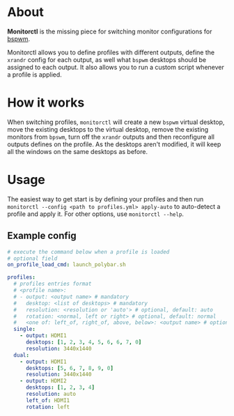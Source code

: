 # About
**Monitorctl** is the missing piece for switching monitor configurations
for [bspwm](https://github.com/baskerville/bspwm).

Monitorctl allows you to define profiles with different outputs, define the `xrandr`
config for each output, as well what `bspwm` desktops should be assigned to each output.
It also allows you to run a custom script whenever a profile is applied.

# How it works
When switching profiles, `monitorctl` will create a new `bspwm` virtual desktop,
move the existing desktops to the virtual desktop, remove the existing monitors from
`bpswm`, turn off the `xrandr` outputs and then reconfigure all outputs defines on the
profile. As the desktops aren't modified, it will keep all the windows on the same
desktops as before.

# Usage
The easiest way to get start is by defining your profiles and then run
`monitorctl --config <path to profiles.yml> apply-auto` to auto-detect 
a profile and apply it.
For other options, use `monitorctl --help`.

## Example config 
```yaml
# execute the command below when a profile is loaded
# optional field
on_profile_load_cmd: launch_polybar.sh

profiles:
  # profiles entries format
  # <profile name>:
  # - output: <output name> # mandatory
  #   desktop: <list of desktops> # mandatory
  #   resolution: <resolution or 'auto'> # optional, default: auto
  #   rotation: <normal, left or right> # optional, default: normal
  #   <one of: left_of, right_of, above, below>: <output name> # optional, default: None
  single:
    - output: HDMI1
      desktops: [1, 2, 3, 4, 5, 6, 6, 7, 0]
      resolution: 3440x1440
  dual:
    - output: HDMI1
      desktops: [5, 6, 7, 8, 9, 0]
      resolution: 3440x1440
    - output: HDMI2
      desktops: [1, 2, 3, 4]
      resolution: auto
      left_of: HDMI1
      rotation: left
```